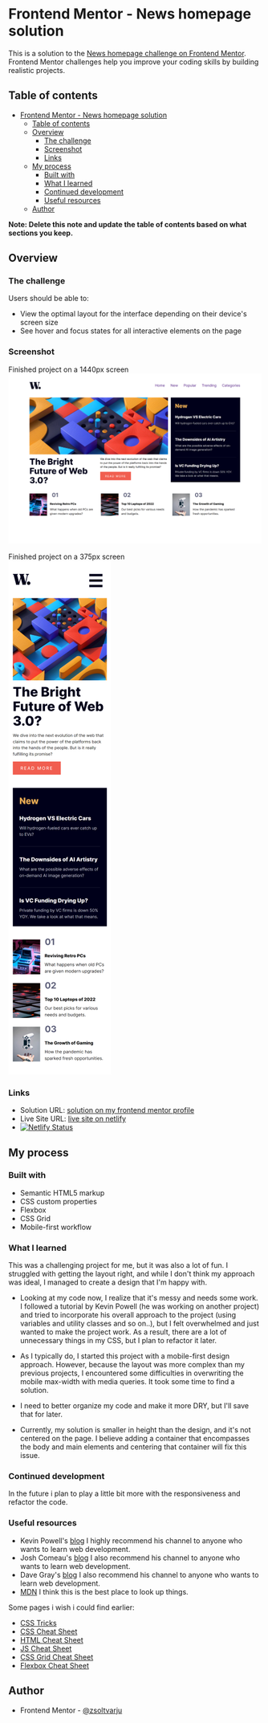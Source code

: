 # Frontend Mentor - News homepage solution

This is a solution to the [News homepage challenge on Frontend Mentor](https://www.frontendmentor.io/challenges/news-homepage-H6SWTa1MFl). Frontend Mentor challenges help you improve your coding skills by building realistic projects. 

## Table of contents

- [Frontend Mentor - News homepage solution](#frontend-mentor---news-homepage-solution)
  - [Table of contents](#table-of-contents)
  - [Overview](#overview)
    - [The challenge](#the-challenge)
    - [Screenshot](#screenshot)
    - [Links](#links)
  - [My process](#my-process)
    - [Built with](#built-with)
    - [What I learned](#what-i-learned)
    - [Continued development](#continued-development)
    - [Useful resources](#useful-resources)
  - [Author](#author)

**Note: Delete this note and update the table of contents based on what sections you keep.**

## Overview

### The challenge

Users should be able to:

- View the optimal layout for the interface depending on their device's screen size
- See hover and focus states for all interactive elements on the page

### Screenshot

Finished project on a 1440px screen
![Finished project on 1440px](solution/PC%20solution.png)

Finished project on a 375px screen
<br />
![Finished project on 375px](solution/Phone%20solution.png)

### Links

- Solution URL: [solution on my frontend mentor profile](https://www.frontendmentor.io/profile/zsoltvarju)
- Live Site URL: [live site on netlify](https://cheery-frangipane-c61314.netlify.app/#)
- [![Netlify Status](https://api.netlify.com/api/v1/badges/732cc089-db47-4e17-ae07-334e0108757f/deploy-status)](https://app.netlify.com/sites/cheery-frangipane-c61314/deploys)
## My process

### Built with

- Semantic HTML5 markup
- CSS custom properties
- Flexbox
- CSS Grid
- Mobile-first workflow


### What I learned

This was a challenging project for me, but it was also a lot of fun. I struggled with getting the layout right, and while I don't think my approach was ideal, I managed to create a design that I'm happy with.

- Looking at my code now, I realize that it's messy and needs some work. I followed a tutorial by Kevin Powell (he was working on another project) and tried to incorporate his overall approach to the project (using variables and utility classes and so on..), but I felt overwhelmed and just wanted to make the project work. As a result, there are a lot of unnecessary things in my CSS, but I plan to refactor it later.

- As I typically do, I started this project with a mobile-first design approach. However, because the layout was more complex than my previous projects, I encountered some difficulties in overwriting the mobile max-width with media queries. It took some time to find a solution.

- I need to better organize my code and make it more DRY, but I'll save that for later. 

- Currently, my solution is smaller in height than the design, and it's not centered on the page. I believe adding a container that encompasses the body and main elements and centering that container will fix this issue.

### Continued development

In the future i plan to play a little bit more with the responsiveness and refactor the code.

### Useful resources

- Kevin Powell's  [blog](https://www.kevinpowell.co/) I highly recommend his channel to anyone who wants to learn web development.
- Josh Comeau's [blog](https://www.joshwcomeau.com/) I also recommend his channel to anyone who wants to learn web development.
- Dave Gray's [blog](https://daveceddia.com/) I also recommend his channel to anyone who wants to learn web development.
- [MDN](https://developer.mozilla.org/en-US/) I think this is the best place to look up things.

Some pages i wish i could find earlier:
- [CSS Tricks](https://css-tricks.com/)
- [CSS Cheat Sheet](https://htmlcheatsheet.com/css/)
- [HTML Cheat Sheet](https://htmlcheatsheet.com/)
- [JS Cheat Sheet](https://htmlcheatsheet.com/js/)
- [CSS Grid Cheat Sheet](https://grid.malven.co/)
- [Flexbox Cheat Sheet](https://flexbox.malven.co/)

## Author

- Frontend Mentor - [@zsoltvarju](https://www.frontendmentor.io/profile/zsoltvarju)
